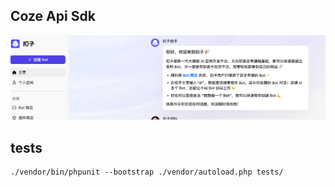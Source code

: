 ## Coze Api Sdk

![](https://raw.githubusercontent.com/pfinal-nc/iGallery/master/pkg/20240719204051.png)

## tests

```shell
./vendor/bin/phpunit --bootstrap ./vendor/autoload.php tests/
```